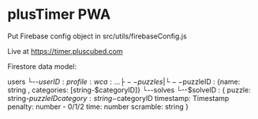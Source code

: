 # plusTimer PWA

Put Firebase config object in src/utils/firebaseConfig.js

Live at https://timer.pluscubed.com

Firestore data model:

users
└--$userID : {profile: {wca: {...} }}
   ├--puzzles
   |  └--$puzzleID : {name: string , categories: [string-$categoryID]}
   └--solves
      └--$solveID : {
                      puzzle: string-$puzzleID
                      category: string-$categoryID
                      timestamp: Timestamp
                      penalty: number - 0/1/2
                      time: number
                      scramble: string
                    }